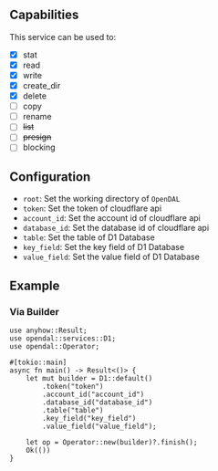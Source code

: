 ## Capabilities

This service can be used to:

- [x] stat
- [x] read
- [x] write
- [x] create_dir
- [x] delete
- [ ] copy
- [ ] rename
- [ ] ~~list~~
- [ ] ~~presign~~
- [ ] blocking

## Configuration

- `root`: Set the working directory of `OpenDAL`
- `token`: Set the token of cloudflare api
- `account_id`: Set the account id of cloudflare api
- `database_id`: Set the database id of cloudflare api
- `table`: Set the table of D1 Database
- `key_field`: Set the key field of D1 Database
- `value_field`: Set the value field of D1 Database

## Example

### Via Builder

```rust,no_run
use anyhow::Result;
use opendal::services::D1;
use opendal::Operator;

#[tokio::main]
async fn main() -> Result<()> {
    let mut builder = D1::default()
        .token("token")
        .account_id("account_id")
        .database_id("database_id")
        .table("table")
        .key_field("key_field")
        .value_field("value_field");

    let op = Operator::new(builder)?.finish();
    Ok(())
}
```
